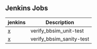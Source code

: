 
Jenkins Jobs
------------

| jenkins | Description |
| ------- | ------------|
| [x](https://jenkins.opencord.org/job/verify_bbsim_unit-test)   | verify_bbsim_unit-test   |
| [x](https://jenkins.opencord.org/job/verify_bbsim_sanity-test) | verify_bbsim_sanity-test |
